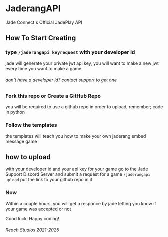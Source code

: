 # JaderangAPI
Jade Connect's Official JadePlay API

## How To Start Creating

### type `/jaderangapi keyrequest` with your developer id
jade will generate your private jwt api key, you will want to make a new jwt every time you want to make a game
###### don't have a developer id? contact support to get one
### Fork this repo or Create a GitHub Repo
you will be required to use a github repo in order to upload, remember; code in python
### Follow the templates
the templates will teach you how to make your own jaderang embed message game

## how to upload
with your developer id and your api key for your game go to the Jade Support Discord Server and submit a request for a game `/jaderangapi upload` put the link to your github repo in it

### Now
Within a couple hours, you will get a responce by jade letting you know if your game was accepted or not

Good luck, Happy coding!

###### Reach Studios 2021-2025
